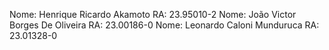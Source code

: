 Nome: Henrique Ricardo Akamoto RA: 23.95010-2
Nome: João Victor Borges De Oliveira RA: 23.00186-0
Nome: Leonardo Caloni Munduruca RA: 23.01328-0